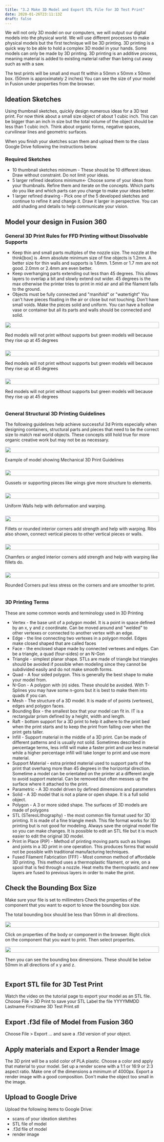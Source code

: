 ```yaml
---
title: "3.2 Make 3D Model and Export STL File for 3D Test Print"
date: 2020-01-26T23:11:13Z
draft: false
---
```


We will not only 3D model on our computers, we will output our digital models into the physical world. We will use different processes to make physical models but the first technique will be 3D printing. 3D printing is a quick way to be able to hold a complex 3D model in your hands. Some models can only be made by 3D printing. 3D printing is an additive process, meaning material is added to existing material rather than being cut away such as with a saw.

The test prints will be small and must fit within a 50mm x 50mm x 50mm box. (50mm is approximately 2 inches) You can see the size of your model in Fusion under properties from the browser.

## Ideation Sketches

Using thumbnail sketches, quickly design numerous ideas for a 3D test print. For now think about a small size object of about 1 cubic inch. This can be bigger than an inch in size but the total volume of the object should be less than 1 cubic inch. Think about organic forms, negative spaces, curvilinear lines and geometric surfaces.

When you finish your sketches scan them and upload them to the class Google Drive following the instructions below.

### Required Sketches

- 10 thumbnail sketches minimum - These should be 10 different ideas. Draw without constraint. Do not limit your ideas.
- 5 larger refined ideations minimum<- Choose some of your ideas from your thumbnails. Refine them and iterate on the concepts. Which parts do you like and which parts can you change to make your ideas better.
- 1 larger refined drawing - Pick one of the 5 developed sketches and continue to refine it and change it. Draw it larger in perspective. You can add shading and details to help communicate your vision.

## Model your design in Fusion 360

### General 3D Print Rules for FFD Printing without Dissolvable Supports

<ul>
<li>Keep thin and small parts multiples of the nozzle size. The nozzle at the think[box] is .4mm absolute minimum size of fine objects is 1.2mm. A better size for thin walls and supports is 1.6mm. 1.5mm or 1.7 mm are not good. 2.0mm or 2.4mm are even better.</li>
<li>Keep overhanging parts extending out less than 45 degrees. This allows layers to overlap a bit and slowly extend out wider. 45 degrees is the max otherwise the printer tries to print in mid air and all the filament falls to the ground.</li>
<li>Objects must be fully connected and "manifold" or "watertight" You can't have pieces floating in the air or close but not touching. Don't have small voids. Make the pieces solid and uniform. You can have a hollow vase or container but all its parts and walls should be connected and solid.</li>
</ul>
<div class="gallery-grid-jimmy" style="display: grid; grid-template-columns: repeat(auto-fit, minmax(300px, 1fr)); grid-gap: 10px;">
<div class="image-card-jimmy" style="display: flex; flex-direction: column; justify-content: stretch;"><img src="/ICS/icsfs/mm/2022_3d_print_angles.png?target=e554cbfb-83ef-45dd-8ac4-8d5459e476f8" alt="" width="100%" height="auto" />
<p><span class="caption-jimmy" style="font-size: 14px;">Red models will not print without supports but green models will because they rise up at 45 degrees</span></p>
</div>
<div class="image-card-jimmy" style="display: flex; flex-direction: column; justify-content: stretch;"><img src="/ICS/icsfs/mm/2022_3d_print_angles_square.png?target=d6a4e04e-93cc-4268-8e89-6c4ac16906e2" alt="" width="100%" height="auto" />
<p><span class="caption-jimmy" style="font-size: 14px;">Red models will not print without supports but green models will because they rise up at 45 degrees</span></p>
</div>
<div class="image-card-jimmy" style="display: flex; flex-direction: column; justify-content: stretch;"><img src="/ICS/icsfs/mm/2022_3d_print_angles_round.png?target=d907914a-f85c-446f-bd19-d2392d5525d5" alt="" width="100%" height="auto" />
<p><span class="caption-jimmy" style="font-size: 14px;">Red models will not print without supports but green models will because they rise up at 45 degrees</span></p>
</div>
</div>
<h3>General Structural 3D Printing Guidelines</h3>
<p>The following guidelines help achieve successful 3d Prints especially when designing containers, structural parts and pieces that need to be the correct size to match real world objects. These concepts still hold true for more organic creative work but may not be as necessary.</p>
<div class="gallery-grid-jimmy" style="display: grid; grid-template-columns: repeat(auto-fit, minmax(300px, 1fr)); grid-gap: 10px;">
<div class="image-card-jimmy" style="display: flex; flex-direction: column; justify-content: stretch;"><img src="/ICS/icsfs/mm/2022_3d_print_guidlines.png?target=ef54c04a-dbda-4750-98c1-3eaae11e0dcf" alt="" width="100%" height="auto" />
<p><span class="caption-jimmy" style="font-size: 14px;">Example of model showing Mechanical 3D Print Guidelines</span></p>
</div>
<div class="image-card-jimmy" style="display: flex; flex-direction: column; justify-content: stretch;"><img src="/ICS/icsfs/mm/2022_3d_print_gussets.png?target=0dfb2032-82aa-4932-a8c7-649650e10c42" alt="" width="100%" height="auto" />
<p><span class="caption-jimmy" style="font-size: 14px;">Gussets or supporting pieces like wings give more structure to elements.</span></p>
</div>
<div class="image-card-jimmy" style="display: flex; flex-direction: column; justify-content: stretch;"><img src="/ICS/icsfs/mm/2022_3d_print_uniform_wall_thickness.png?target=8d831c8f-ce79-4ea7-89bc-e67f033b6ad8" alt="" width="100%" height="auto" />
<p><span class="caption-jimmy" style="font-size: 14px;">Uniform Walls help with deformation and warping. </span></p>
</div>
<div class="image-card-jimmy" style="display: flex; flex-direction: column; justify-content: stretch;"><img src="/ICS/icsfs/mm/2022_3d_print_fillets.png?target=caa631d1-faea-4852-adb3-5e044e000b9a" alt="" width="100%" height="auto" />
<p><span class="caption-jimmy" style="font-size: 14px;">Fillets or rounded interior corners add strength and help with warping. Ribs also shown, connect vertical pieces to other vertical pieces or walls.</span></p>
</div>
<div class="image-card-jimmy" style="display: flex; flex-direction: column; justify-content: stretch;"><img src="/ICS/icsfs/mm/2022_3d_print_ribs.png?target=9b70aaf9-21a5-4561-9a1c-33500ab14291" alt="" width="100%" height="auto" />
<p><span class="caption-jimmy" style="font-size: 14px;">Chamfers or angled interior corners add strength and help with warping like fillets do.</span></p>
</div>
<div class="image-card-jimmy" style="display: flex; flex-direction: column; justify-content: stretch;"><img src="/ICS/icsfs/mm/2022_3d_print_round_corners.png?target=e0e6bae5-5375-4f61-93ac-66e12de4ec01" alt="" width="100%" height="auto" />
<p><span class="caption-jimmy" style="font-size: 14px;">Rounded Corners put less stress on the corners and are smoother to print.</span></p>
</div>
</div>
<h3>3D Printing Terms</h3>
<p>These are some common words and terminology used in 3D Printing</p>
<ul>
<li>Vertex - the base unit of a polygon model. It is a point in space defined by an x, y and z coordinate. Can be moved around and "welded" to other vertexes or connected to another vertex with an edge.</li>
<li>Edge - the line connecting two vertexes in a polygon model. Edges make closed shaped that are called faces</li>
<li>Face - the enclosed shape made by connected vertexes and edges. Can be a triangle, a quad (four-sides) or an N-Gon</li>
<li>Triangle - simplest planar shape. STLs are made of triangle but triangles should be avoided if possible when modeling since they cannot be subdivided easily and do not make smooth forms.</li>
<li>Quad - A four sided polygon. This is generally the best shape to make your model from.</li>
<li>N-Gon - A polygon with (n) sides. These should be avoided. With T-Splines you may have some n-gons but it is best to make them into quads if you can.</li>
<li>Mesh - The structure of a 3D model. It is made of of points (vertexes), edges and polygon faces.</li>
<li>Bounding Box - the smallest box that your model can fit in. IT is a rectangular prism defined by a height, width and length.</li>
<li>Raft - bottom support for a 3D print to help it adhere to the print bed when the print starts and to keep the print from falling over when the print gets taller.</li>
<li>Infill - Support material in the middle of a 3D print. Can be made of different patterns and is usually not solid. Sometimes described in percentage terms, less infill will make a faster print and use less material while a higher percentage infill will take longer to print and use more material.</li>
<li>Support Material - extra printed material used to support parts of the print that overhang more than 45 degrees in the horizontal direction. Sometime a model can be orientated on the printer at a different angle to avoid support material. Can be removed but often messes up the surface where it attached to the print.</li>
<li>Parametric - A 3D model driven by defined dimensions and parameters</li>
<li>Solid - A 3D model that is not a plane or open shape. It is a full solid object.</li>
<li>Polygon - A 3 or more sided shape. The surfaces of 3D models are made of polygons</li>
<li>STL (STereoLithography) - the most common file format used for 3D printing. It is made of a fine triangle mesh. This file format works for 3D printing but is not good for modeling. Always save the original model file so you can make changes. It is possible to edit an STL file but it is much easier to edit the original 3D model.</li>
<li>Print in Place (PIP) - Method of printing moving parts such as hinges and joints in a 3D print in one operation. This produces forms that would not be possible with traditional manufacturing techniques.</li>
<li>Fused Filament Fabrication (FFF) - Most common method of affordable 3D printing. This method uses a thermoplastic filament, or wire, on a spool that is fed through a nozzle. Heat melts the thermoplastic and new layers are fused to previous layers in order to make the print.</li>
</ul>
<h2>Check the Bounding Box Size</h2>
<p>Make sure your file is set to millimeters Check the properties of the component that you want to export to know the bounding box size.</p>
<p>The total bounding box should be less than 50mm in all directions.</p>
<div class="flex-container-jimmy" style="display: flex; align-items: top; flex-wrap: wrap;">
<div class="half-box" style="flex: 1 1 400px;"><img src="/ICS/icsfs/mm/2022_fusion_properties_browser.png?target=a646549e-38ba-4415-a854-1422508f972d" alt="" width="100%" height="auto" /></div>
<div class="half-box" style="flex: 1 1 400px;">
<p style="margin-right: 1rem;">Click on properties of the body or component in the browser. Right click on the component that you want to print. Then select properties.</p>
</div>
</div>
<div class="flex-container-jimmy" style="display: flex; align-items: top; flex-wrap: wrap;">
<div class="half-box" style="flex: 1 1 400px;"><img src="/ICS/icsfs/mm/2022_fusion_bounding_box.png?target=d1a9a8a7-bc16-40eb-9d18-e7e969be2cd1" alt="" width="100%" height="auto" /></div>
<div class="half-box" style="flex: 1 1 400px;">
<p style="margin-right: 1rem;">Then you can see the bounding box dimensions. These should be below 50mm in all directions of x y and z.</p>
</div>
</div>

## Export STL file for 3D Test Print

Watch the video on the tutorial page to export your model as an STL file.
Choose File > 3D Print to save your STL Label the file YYYYMMDD Lastname Firstname 3D Test Print.stl

## Export .f3d file of Model from Fusion 360

Choose File > Export ... and save a .f3d version of your object.

## Apply materials and Export a Render Image

The 3D print will be a solid color of PLA plastic. Choose a color and apply that material to your model. Set up a render scene with a 1:1 or 16:9 or 2:3 aspect ratio. Make one of the dimensions a minimum of 4000px. Export a render image with a good composition. Don't make the object too small in the image.

## Upload to Google Drive

Upload the following items to Google Drive:

- scans of your ideation sketches
- STL file of model
- .f3d file of model
- render image
